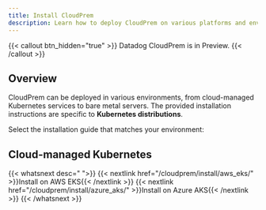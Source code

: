 ```yaml
---
title: Install CloudPrem
description: Learn how to deploy CloudPrem on various platforms and environments
---
```


{{< callout btn_hidden="true" >}}
  Datadog CloudPrem is in Preview.
{{< /callout >}}

## Overview

CloudPrem can be deployed in various environments, from cloud-managed Kubernetes services to bare metal servers. The provided installation instructions are specific to **Kubernetes distributions**.

Select the installation guide that matches your environment:

## Cloud-managed Kubernetes

{{< whatsnext desc=" ">}}
  {{< nextlink href="/cloudprem/install/aws_eks/" >}}Install on AWS EKS{{< /nextlink >}}
  {{< nextlink href="/cloudprem/install/azure_aks/" >}}Install on Azure AKS{{< /nextlink >}}
{{< /whatsnext >}}

<!-- ## Self-managed Kubernetes

{{< whatsnext desc=" ">}}
  {{< nextlink href="cloudprem/install/kubernetes_nginx/" >}}Install on a K8s cluster with NGINX Ingress Controller{{< /nextlink >}}
{{< /whatsnext >}} -->
